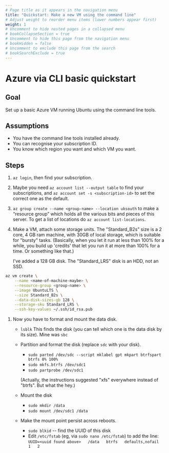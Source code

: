 ```yaml
---
# Page title as it appears in the navigation menu
title: "Quickstart: Make a new VM using the command line"
# Adjust weight to reorder menu items (lower numbers appear first)
weight: 1
# Uncomment to hide nested pages in a collapsed menu
# bookCollapseSection = true
# Uncomment to hide this page from the navigation menu
# bookHidden = false
# Uncomment to exclude this page from the search
# bookSearchExclude = true
---
```


# Azure via CLI basic quickstart

## Goal

Set up a basic Azure VM running Ubuntu using the command line tools.

## Assumptions

- You have the command line tools installed already.
- You can recognise your subscription ID.
- You know which region you want and which VM you want.

## Steps

1. `az login`, then find your subscription.
1. Maybe you need `az account list --output table` to find your subscriptions,
   and `az account set -s <subscription-id>` to set the correct one as the
   default.
1. `az group create --name <group-name> --location uksouth` to make a “resource
   group” which holds all the various bits and pieces of this server. To get a
   list of locations do `az account list-locations`.
1. Make a VM, attach some storage units. The "Standard_B2s" size is a 2 core, 4
   GB ram machine, with 30GB of local storage, which is suitable for "bursty"
   tasks. (Basically, when you let it run at less than 100% for a while, you
   build up 'credits' that let you run it at more than 100% for a time. Or
   something like that.)

   I've added a 128 GB disk. The "Standard_LRS" disk is an HDD, not an SSD.

```bash
az vm create \
    --name <name-of-machine-maybe> \
    --resource-group <group-name> \
    --image UbuntuLTS \
    --size Standard_B2s \
    --data-disk-sizes-gb 128 \
    --storage-sku Standard_LRS \
    --ssh-key-values ~/.ssh/id_rsa.pub
```

1. Now you have to format and mount the data disk.

   - `lsblk` This finds the disk (you can tell which one is the data disk by its
     size). Mine was `sbc`

   - Partition and format the disk (replace `sdc` with your disk).
     - `sudo parted /dev/sdc --script mklabel gpt mkpart btrfspart btrfs 0% 100%`
     - `sudo mkfs.btrfs /dev/sdc1`
     - `sudo partprobe /dev/sdc1`

     (Actually, the instructions suggested "xfs" everywhere instead of
     "btrfs". But what the hey.)

   - Mount the disk
     - `sudo mkdir /data`
     - `sudo mount /dev/sdc1 /data`

   - Make the mount point persist across reboots.
     - `sudo blkid` -- find the UUID of this disk
     - Edit `/etc/fstab` (eg, via `sudo nano /etc/fstab`) to add the line:
       `UUID=<uuid found above>   /data   btrfs   defaults,nofail   1   2`
